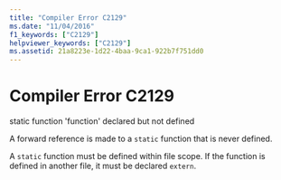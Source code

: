 ```yaml
---
title: "Compiler Error C2129"
ms.date: "11/04/2016"
f1_keywords: ["C2129"]
helpviewer_keywords: ["C2129"]
ms.assetid: 21a8223e-1d22-4baa-9ca1-922b7f751dd0
---
```

# Compiler Error C2129

static function 'function' declared but not defined

A forward reference is made to a `static` function that is never defined.

A `static` function must be defined within file scope. If the function is defined in another file, it must be declared `extern`.